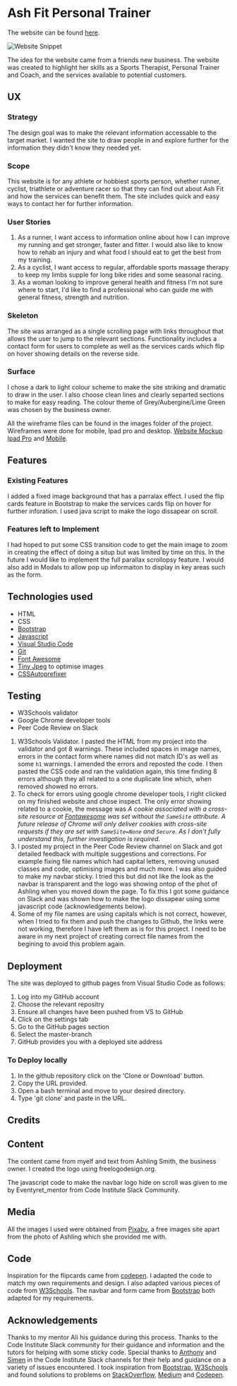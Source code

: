 
# Ash Fit Personal Trainer


The website can be found [here](https://annemariesheehan.github.io/First-Milestone-Project/).

![Website Snippet](https://github.com/AnnemarieSheehan/First-Milestone-Project/blob/master/assets/Images/websitesnip.png)


The idea for the website came from a friends new business. The website was created to highlight her skills as a Sports Therapist, Personal Trainer and Coach, and the services available to potential customers. 

## UX

### Strategy

The design goal was to make the relevant information accessable to the target market. I wanted the site to draw people in and explore further for the information they didn't know they needed yet. 

### Scope
This website is for any athlete or hobbiest sports person, whether runner, cyclist, triathlete or adventure racer so that they can find out about Ash Fit and how the services can benefit them. The site includes quick and easy ways to contact her for further information. 

### User Stories
1. As a runner, I want access to information online about how I can improve my running and get stronger, faster and fitter. I would also like to know how to rehab an injury and what food I should eat to get the best from my training. 
2. As a cyclist, I want access to regular, affordable sports massage therapy to keep my limbs supple for long bike rides and some seasonal racing. 
3. As a woman looking to improve general health and fitness I'm not sure where to start, I'd like to find a professional who can guide me with general fitness, strength and nutrition. 

### Skeleton

The site was arranged as a single scrolling page with links throughout that allows the user to jump to the relevant sections. Functionality includes a contact form for users to complete as well as the services cards which flip on hover showing details on the reverse side. 


### Surface
I chose a dark to light colour scheme to make the site striking and dramatic to draw in the user. I also choose clean lines and clearly separted sections to make for easy reading. The colour theme of Grey/Aubergine/Lime Green was chosen by the business owner. 

All the wireframe files can be found in the images folder of the project. Wireframes were done for mobile, Ipad pro and desktop. [Website Mockup](https://github.com/AnnemarieSheehan/First-Milestone-Project/blob/master/assets/Images/Website-Mockup.png) [Ipad Pro](https://github.com/AnnemarieSheehan/First-Milestone-Project/blob/master/assets/Images/Ipad-pro.png) and [Mobile](https://github.com/AnnemarieSheehan/First-Milestone-Project/blob/master/assets/Images/mobilemockup.png). 

## Features

### Existing Features
I added a fixed image background that has a parralax effect. 
I used the flip cards feature in Bootstrap to make the services cards flip on hover for further inforation. 
I used java script to make the logo dissapear on scroll.


### Features left to Implement
I had hoped to put some CSS transition code to get the main image to zoom in creating the effect of doing a situp but was limited by time on this. In the future I would like to implement the full parallax scrollopsy feature. I would also add in Modals to allow pop up informaiton to display in key areas such as the form.

## Technologies used

- HTML
- CSS
- [Bootstrap](https://getbootstrap.com/)
- [Javascript](https://www.javascript.com/)
- [Visual Studio Code](https://code.visualstudio.com/)
- [Git](https://git-scm.com/)
- [Font Awesome](https://fontawesome.com/) 
- [Tiny Jpeg](www.tinyjpeg.com) to optimise images 
- [CSSAutoprefixer](https://autoprefixer.github.io/)


## Testing

- W3Schools validator
- Google Chrome developer tools
- Peer Code Review on Slack

1. W3Schools Validator. I pasted the HTML from my project into the validator and got 8 warnings. These included spaces in image names, errors in the contact form where names did not match ID's as well as some `h1` warnings. I amended the errors and reposted the code. I then pasted the CSS code and ran the validation again, this time finding 8 errors although they all related to a one duplicate line which, when removed showed no errors. 
1. To check for errors using google chrome developer tools, I right clicked on my finished website and chose inspect. The only error showing related to a cookie, the message was *A cookie associated with a cross-site resource at [Fontawesome](http://fontawesome.com/) was set without the `SameSite` attribute. A future release of Chrome will only deliver cookies with cross-site requests if they are set with `SameSite=None` and `Secure`. As I don't fully understand this, further investigation is required*.
1. I posted my project in the Peer Code Review channel on Slack and got detailed feedback with multiple suggestions and corrections. For example fixing file names which had capital letters, removing unused classes and code, optimising images and much more. I was also guided to make my navbar sticky. I tried this but did not like the look as the navbar is transparent and the logo was showing ontop of the phot of Ashling when you moved down the page. To fix this I got some guidance on Slack and was shown how to make the logo dissapear using some javascript code (acknowledgements below). 
1. Some of my file names are using capitals which is not correct, however, when I tried to fix them and push the changes to Github, the links were not working, therefore I have left them as is for this project. I need to be aware in my next project of creating correct file names from the begining to avoid this problem again. 

## Deployment 
 The site was deployed to github pages from Visual Studio Code as follows:
 1. Log into my GitHub account
 2. Choose the relevant repositry
 3. Ensure all changes have been pushed from VS to GitHub
 4. Click on the settings tab
 5. Go to the GitHub pages section
 6. Select the master-branch 
 7. GitHub provides you with a deployed site address

### To Deploy locally

1. In the github repository click on the 'Clone or Download' button. 
2. Copy the URL provided. 
3. Open a bash terminal and move to your desired directory. 
4. Type 'git clone' and paste in the URL.

## Credits

## Content 
The content came from myelf and text from Ashling Smith, the business owner. 
I created the logo using freelogodesign.org.

The javascript code to make the navbar logo hide on scroll was given to me by Eventyret_mentor from Code Institute Slack Community. 

## Media
All the images I used were obtained from [Pixaby](https://www.pixabay.com/), a free images site apart from the photo of Ashling which she provided me with. 

## Code
Inspiration for the flipcards came from [codepen](https://www.codepen.io/). I adapted the code to match my own requirements and design. I also adapted various pieces of code from [W3Schools](https://www.w3schools.com/). The navbar and form came from [Bootstrap](https://getbootstap.com/) both adapted for my requirements. 

## Acknowledgements 

Thanks to my mentor Ali his guidance during this process. Thanks to the Code Institute Slack community for their guidance and information and the tutors for helping with some sticky code. Special thanks to [Anthony](https://github.com/auxfuse) and [Simen](https://github.com/Eventyret) in the Code Institute Slack channels for their help and guidance on a variety of issues encountered. I took inspiration from [Bootstrap](https://getbootstap.com/), [W3Schools](https://www.w3schools.com/) and found solutions to problems on [StackOverflow](https://stackoverflow.com/), [Medium](https://www.medium.com/) and [Codepen](https://www.codepen.io/). 
